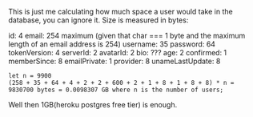 This is just me calculating how much space a user would take in the database, you can ignore it.
Size is measured in bytes:

id: 4
email: 254 maximum (given that char === 1 byte and the maximum length of an email address is 254)
username: 35
password: 64
tokenVersion: 4
serverId: 2
avatarId: 2
bio: ???
age: 2
confirmed: 1
memberSince: 8
emailPrivate: 1
provider: 8
unameLastUpdate: 8

```
let n = 9900
(258 + 35 + 64 + 4 + 2 + 2 + 600 + 2 + 1 + 8 + 1 + 8 + 8) * n = 9830700 bytes = 0.0098307 GB where n is the number of users;
```

Well then 1GB(heroku postgres free tier) is enough.
